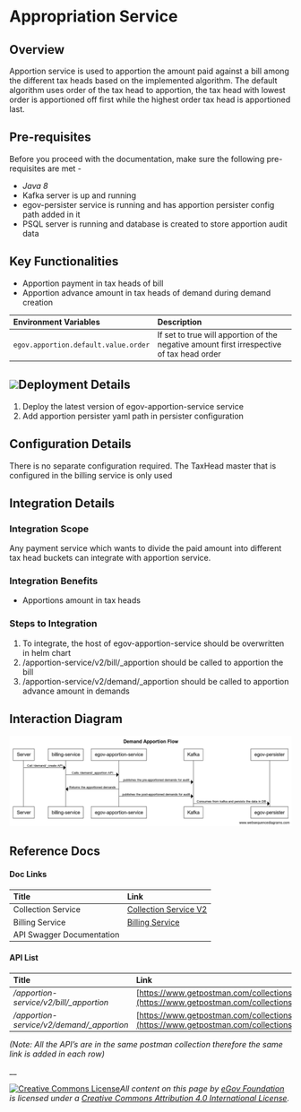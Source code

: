 # Appropriation Service

## Overview

Apportion service is used to apportion the amount paid against a bill among the different tax heads based on the implemented algorithm. The default algorithm uses order of the tax head to apportion, the tax head with lowest order is apportioned off first while the highest order tax head is apportioned last.

## Pre-requisites

Before you proceed with the documentation, make sure the following pre-requisites are met -

* _Java 8_
* Kafka server is up and running
* egov-persister service is running and has apportion persister config path added in it
* PSQL server is running and database is created to store apportion audit data

## Key Functionalities

* Apportion payment in tax heads of bill
* Apportion advance amount in tax heads of demand during demand creation

| **Environment Variables** | **Description** |
| :--- | :--- |
| `egov.apportion.default.value.order` | If set to true will apportion of the negative amount first irrespective of tax head order |

## ![](blob:https://digit-discuss.atlassian.net/018f514c-9da6-4242-ac5b-bd91de04413d#media-blob-url=true&id=64163d40-059e-418c-955d-97bd506369af&collection=contentId-1656717351&contextId=1656717351&mimeType=image%2Fpng&name=Bill%20Apportion%20Flow%20.png&size=29437&width=1102&height=381)Deployment Details

1. Deploy the latest version of egov-apportion-service service
2. Add apportion persister yaml path in persister configuration

## Configuration Details

There is no separate configuration required. The TaxHead master that is configured in the billing service is only used

## Integration Details

### Integration Scope

Any payment service which wants to divide the paid amount into different tax head buckets can integrate with apportion service.

### Integration Benefits

* Apportions amount in tax heads

### Steps to Integration

1. To integrate, the host of egov-apportion-service should be overwritten in helm chart
2. /apportion-service/v2/bill/\_apportion should be called to apportion the bill
3. /apportion-service/v2/demand/\_apportion should be called to apportion advance amount in demands

## Interaction Diagram

![](../../../../.gitbook/assets/demand-apportion-flow-.png)

## Reference Docs

#### Doc Links <a id="Doc-Links"></a>

| **Title** | **Link** |
| :--- | :--- |
| Collection Service | [Collection Service V2](https://digit-discuss.atlassian.net/wiki/spaces/DD/pages/1620574288/Collection+Service+V2) |
| Billing Service | [Billing Service](https://digit-discuss.atlassian.net/wiki/spaces/DD/pages/1620672528/Billing+Service) |
| API Swagger Documentation |  |

#### API List <a id="API-List"></a>

| Title | **Link** |
| :--- | :--- |
| _/apportion-service/v2/bill/\_apportion_ | [https://www.getpostman.com/collections/142983a40e95da157b45](https://www.getpostman.com/collections/142983a40e95da157b45) |
| _/apportion-service/v2/demand/\_apportion_ | [https://www.getpostman.com/collections/142983a40e95da157b45](https://www.getpostman.com/collections/142983a40e95da157b45) |

_\(Note: All the API’s are in the same postman collection therefore the same link is added in each row\)_

\_\_

[![Creative Commons License](https://i.creativecommons.org/l/by/4.0/80x15.png)_​_](http://creativecommons.org/licenses/by/4.0/)_All content on this page by_ [_eGov Foundation_](https://egov.org.in/) _is licensed under a_ [_Creative Commons Attribution 4.0 International License_](http://creativecommons.org/licenses/by/4.0/)_._


